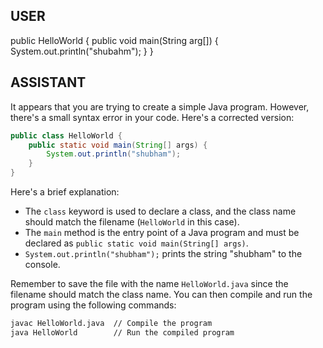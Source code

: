 ## USER
public HelloWorld {
  public void main(String arg[])
  {
    System.out.println("shubahm");
  }
}




## ASSISTANT
It appears that you are trying to create a simple Java program. However, there's a small syntax error in your code. Here's a corrected version:

```java
public class HelloWorld {
    public static void main(String[] args) {
        System.out.println("shubham");
    }
}
```

Here's a brief explanation:

- The `class` keyword is used to declare a class, and the class name should match the filename (`HelloWorld` in this case).
- The `main` method is the entry point of a Java program and must be declared as `public static void main(String[] args)`.
- `System.out.println("shubham");` prints the string "shubham" to the console.

Remember to save the file with the name `HelloWorld.java` since the filename should match the class name. You can then compile and run the program using the following commands:

```bash
javac HelloWorld.java  // Compile the program
java HelloWorld        // Run the compiled program
```